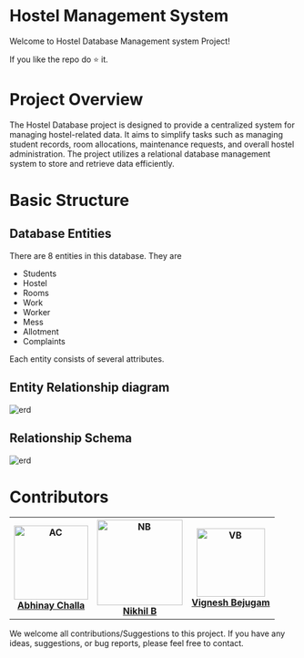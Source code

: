 # Hostel Management System
 Welcome to Hostel Database Management system Project!
 
 If you like the repo do ⭐ it.
# Project Overview
 The Hostel Database project is designed to provide a centralized system for managing hostel-related data. It aims to simplify tasks such as managing student records, room allocations, maintenance requests, and overall hostel administration. The project utilizes a relational database management system to store and retrieve data efficiently.

# Basic Structure
## Database Entities
 There are 8 entities in this database. They are
 - Students
 - Hostel
 - Rooms
 - Work
 - Worker
 - Mess
 - Allotment
 - Complaints

 Each entity consists of several attributes.

## Entity Relationship diagram
<img src="https://github.com/Abhinay-c/Hostel_management_system/assets/95285514/19f386f3-c4c0-4b3b-809f-ffa5c3b72ea0" alt="erd">

## Relationship Schema
<img src="https://github.com/Abhinay-c/Hostel_management_system/assets/95285514/8d4bf36b-3e60-421f-bccd-c996a2fe7192" alt="erd">


# Contributors
<table>
    <tr>
        <th>
            <img src="https://github.com/Abhinay-c/Hostel_management_system/assets/95285514/8353f1d8-717b-4562-917a-ca9e511ac568" alt="AC" width = 130px>
            <br>
            <a href="https://github.com/Abhinay-c">Abhinay Challa</a>
        </th>
        <th>
            <img src="https://github.com/Abhinay-c/Hostel_management_system/assets/95285514/a90450f9-8765-481d-b45d-2650739b4d15" alt="NB" width = 150px>
            <br>
            <a href="https://github.com/Nikhil-0088">Nikhil B</a>
        </th>
        <th>
            <img src="https://github.com/Abhinay-c/Hostel_management_system/assets/95285514/0f6af3b6-4e6f-47b6-b6bb-db1bd6fb3a29" alt="VB" width = 120px>
            <br>
            <a href="https://github.com/Vignesh0317">Vignesh Bejugam</a>
        </th>
    </tr>
</table>

We welcome all contributions/Suggestions to this project. If you have any ideas, suggestions, or bug reports, please feel free to contact.
